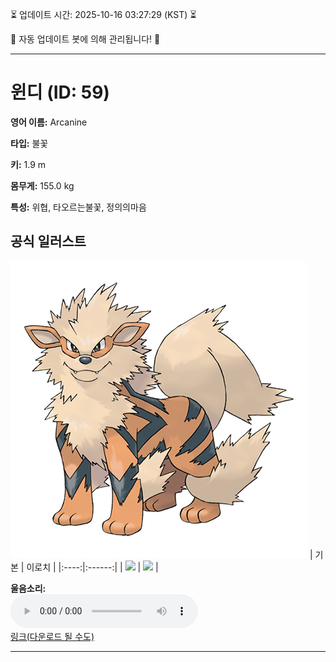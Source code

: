 
⏳ 업데이트 시간: 2025-10-16 03:27:29 (KST) ⏳

🤖 자동 업데이트 봇에 의해 관리됩니다! 🤖

---

# 윈디 (ID: 59)
**영어 이름:** Arcanine

**타입:** 불꽃

**키:** 1.9 m

**몸무게:** 155.0 kg

**특성:** 위협, 타오르는불꽃, 정의의마음

## 공식 일러스트
![](https://raw.githubusercontent.com/PokeAPI/sprites/master/sprites/pokemon/other/official-artwork/59.png)
| 기본 | 이로치 |
|:----:|:------:|
| <img src="http://play.pokemonshowdown.com/sprites/ani/arcanine.gif" width="200"> | <img src="http://play.pokemonshowdown.com/sprites/ani-shiny/arcanine.gif" width="200"> |

**울음소리:**<br><audio controls src="https://raw.githubusercontent.com/PokeAPI/cries/main/cries/pokemon/latest/59.ogg"></audio><br> [링크(다운로드 될 수도)](https://raw.githubusercontent.com/PokeAPI/cries/main/cries/pokemon/latest/59.ogg)


---
